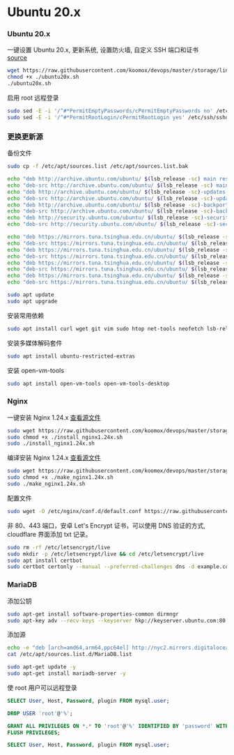 # Ubuntu 20.x         
### Ubuntu 20.x         
一键设置 Ubuntu 20.x, 更新系统, 设置防火墙, 自定义 SSH 端口和证书          
[source](/storage/linux/ubuntu/Lightsail/ubuntu20x.sh)         
```sh
wget https://raw.githubusercontent.com/koomox/devops/master/storage/linux/ubuntu/Lightsail/ubuntu20x.sh
chmod +x ./ubuntu20x.sh
./ubuntu20x.sh
```
启用 root 远程登录         
```sh
sudo sed -E -i '/^#*PermitEmptyPasswords/cPermitEmptyPasswords no' /etc/ssh/sshd_config
sudo sed -E -i '/^#*PermitRootLogin/cPermitRootLogin yes' /etc/ssh/sshd_config
```
### 更换更新源            
备份文件          
```sh
sudo cp -f /etc/apt/sources.list /etc/apt/sources.list.bak
```  
```sh
echo "deb http://archive.ubuntu.com/ubuntu/ $(lsb_release -sc) main restricted universe multiverse" | sudo tee /etc/apt/sources.list
echo "deb-src http://archive.ubuntu.com/ubuntu/ $(lsb_release -sc) main restricted universe multiverse" | sudo tee -a /etc/apt/sources.list
echo "deb http://archive.ubuntu.com/ubuntu/ $(lsb_release -sc)-updates main restricted universe multiverse" | sudo tee -a /etc/apt/sources.list
echo "deb-src http://archive.ubuntu.com/ubuntu/ $(lsb_release -sc)-updates main restricted universe multiverse" | sudo tee -a /etc/apt/sources.list
echo "deb http://archive.ubuntu.com/ubuntu/ $(lsb_release -sc)-backports main restricted universe multiverse" | sudo tee -a /etc/apt/sources.list
echo "deb-src http://archive.ubuntu.com/ubuntu/ $(lsb_release -sc)-backports main restricted universe multiverse" | sudo tee -a /etc/apt/sources.list
echo "deb http://security.ubuntu.com/ubuntu/ $(lsb_release -sc)-security main restricted universe multiverse" | sudo tee -a /etc/apt/sources.list
echo "deb-src http://security.ubuntu.com/ubuntu/ $(lsb_release -sc)-security main restricted universe multiverse" | sudo tee -a /etc/apt/sources.list
```
```sh
echo "deb https://mirrors.tuna.tsinghua.edu.cn/ubuntu/ $(lsb_release -sc) main restricted universe multiverse" | sudo tee /etc/apt/sources.list
echo "deb-src https://mirrors.tuna.tsinghua.edu.cn/ubuntu/ $(lsb_release -sc) main restricted universe multiverse" | sudo tee -a /etc/apt/sources.list
echo "deb https://mirrors.tuna.tsinghua.edu.cn/ubuntu/ $(lsb_release -sc)-updates main restricted universe multiverse" | sudo tee -a /etc/apt/sources.list
echo "deb-src https://mirrors.tuna.tsinghua.edu.cn/ubuntu/ $(lsb_release -sc)-updates main restricted universe multiverse" | sudo tee -a /etc/apt/sources.list
echo "deb https://mirrors.tuna.tsinghua.edu.cn/ubuntu/ $(lsb_release -sc)-backports main restricted universe multiverse" | sudo tee -a /etc/apt/sources.list
echo "deb-src https://mirrors.tuna.tsinghua.edu.cn/ubuntu/ $(lsb_release -sc)-backports main restricted universe multiverse" | sudo tee -a /etc/apt/sources.list
echo "deb https://mirrors.tuna.tsinghua.edu.cn/ubuntu/ $(lsb_release -sc)-security main restricted universe multiverse" | sudo tee -a /etc/apt/sources.list
echo "deb-src https://mirrors.tuna.tsinghua.edu.cn/ubuntu/ $(lsb_release -sc)-security main restricted universe multiverse" | sudo tee -a /etc/apt/sources.list
```
```sh
sudo apt update
sudo apt upgrade
```
安装常用依赖          
```sh
sudo apt install curl wget git vim sudo htop net-tools neofetch lsb-release build-essential
```
安装多媒体解码套件          
```sh
sudo apt install ubuntu-restricted-extras
```
安装 open-vm-tools        
```sh
sudo apt install open-vm-tools open-vm-tools-desktop
```
### Nginx        
一键安装 Nginx 1.24.x [查看源文件](/storage/linux/scripts/nginx/install_nginx1.24x.sh)         
```sh
sudo wget https://raw.githubusercontent.com/koomox/devops/master/storage/linux/scripts/nginx/install_nginx1.24x.sh
sudo chmod +x ./install_nginx1.24x.sh
sudo ./install_nginx1.24x.sh
```
编译安装 Nginx 1.24.x [查看源文件](/storage/linux/scripts/nginx/make_nginx1.24x.sh)     
```sh
sudo wget https://raw.githubusercontent.com/koomox/devops/master/storage/linux/scripts/nginx/make_nginx1.24x.sh
sudo chmod +x ./make_nginx1.24x.sh
sudo ./make_nginx1.24x.sh
```
配置文件      
```sh
sudo wget -O /etc/nginx/conf.d/default.conf https://raw.githubusercontent.com/koomox/devops/master/storage/linux/scripts/nginx/conf.d/default.conf
```
非 80、443 端口，安卓 Let's Encrypt 证书，可以使用 DNS 验证的方式, cloudflare 界面添加 txt 记录。        
```sh
sudo rm -rf /etc/letsencrypt/live
sudo mkdir -p /etc/letsencrypt/live && cd /etc/letsencrypt/live
sudo apt install certbot
sudo certbot certonly --manual --preferred-challenges dns -d example.com --register-unsafely-without-email
```
### MariaDB           
添加公钥       
```sh
sudo apt-get install software-properties-common dirmngr
sudo apt-key adv --recv-keys --keyserver hkp://keyserver.ubuntu.com:80 0xF1656F24C74CD1D8
```
添加源       
```sh
echo -e "deb [arch=amd64,arm64,ppc64el] http://nyc2.mirrors.digitalocean.com/mariadb/repo/10.8/ubuntu $(lsb_release -sc) main\ndeb-src http://nyc2.mirrors.digitalocean.com/mariadb/repo/10.8/ubuntu $(lsb_release -sc) main" | sudo tee /etc/apt/sources.list.d/MariaDB.list
cat /etc/apt/sources.list.d/MariaDB.list
```
```sh
sudo apt-get update -y
sudo apt-get install mariadb-server -y
```
使 root 用户可以远程登录        
```sql
SELECT User, Host, Password, plugin FROM mysql.user;

DROP USER 'root'@'%';

GRANT ALL PRIVILEGES ON *.* TO 'root'@'%' IDENTIFIED BY 'password' WITH GRANT OPTION;
FLUSH PRIVILEGES;

SELECT User, Host, Password, plugin FROM mysql.user;
```